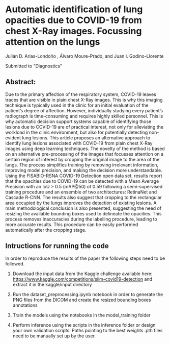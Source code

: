 

# Automatic identification of lung opacities due to COVID-19 from chest X-Ray images. Focussing attention on the lungs

Julián D. Arias-Londoño , Álvaro Moure-Prado, and Juan I. Godino-Llorente 

Submitted to "Diagnostics" 


## Abstract: 
Due to the primary affection of the respiratory system, COVID-19 leaves traces that are visible in plain chest X-Ray images. This is why this imaging technique is typically used in the clinic for an initial evaluation of the patient’s degree of affection. However, individually studying every patient’s radiograph is time-consuming and requires highly skilled personnel. This is why automatic decision support systems capable of identifying those lesions due to COVID-19 are of practical interest, not only for alleviating the workload in the clinic environment, but also for potentially detecting non-evident lung lesions. This article proposes an alternative approach to identify lung lesions associated with COVID-19 from plain chest X-Ray images using deep learning techniques. The novelty of the method is based on an alternative pre-processing of the images that focusses attention on a certain region of interest by cropping the original image to the area of the lungs. The process simplifies training by removing irrelevant information, improving model precision, and making the decision more understandable. Using the FISABIO-RSNA COVID-19 Detection open data set, results report that the opacities due to COVID-19 can be detected with a Mean Average Precision with an IoU > 0.5 (mAP@50) of 0.59 following a semi-supervised training procedure and an ensemble of two architectures: RetinaNet and Cascade R-CNN. The results also suggest that cropping to the rectangular area occupied by the lungs improves the detection of existing lesions. A main methodological conclusion is also presented, suggesting the need of resizing the available bounding boxes used to delineate the opacities. This process removes inaccuracies during the labelling procedure, leading to more accurate results. This procedure can be easily performed automatically after the cropping stage. 


## Intructions for running the code

In order to reproduce the results of the paper the following steps need to be followed.

1. Download the input data from the Kaggle challenge available here: https://www.kaggle.com/competitions/siim-covid19-detection and extract it in the kaggle/input directory

2. Run the dataset_preprocessing.ipynb notebook in order to generate the PNG files from the DICOM and create the resized bounding boxes annotations

3. Train the models using the notebooks in the model_training folder

4. Perform inference using the scripts in the inference folder or design your own validation scripts. Paths pointing to the best weights .pth files need to be manually set up by the user.

